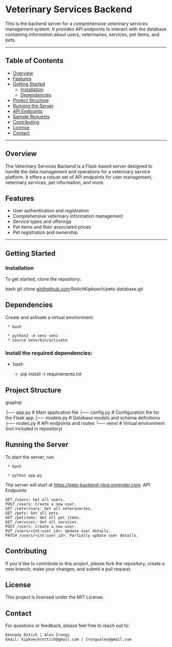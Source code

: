 # Veterinary Services Backend

This is the backend server for a comprehensive veterinary services management system. It provides API endpoints to interact with the database containing information about users, veterinaries, services, pet items, and pets.

---

## Table of Contents

- [Overview](#overview)
- [Features](#features)
- [Getting Started](#getting-started)
  - [Installation](#installation)
  - [Dependencies](#dependencies)
- [Project Structure](#project-structure)
- [Running the Server](#running-the-server)
- [API Endpoints](#api-endpoints)
- [Sample Requests](#sample-requests)
- [Contributing](#contributing)
- [License](#license)
- [Contact](#contact)

---

## Overview

The Veterinary Services Backend is a Flask-based server designed to handle the data management and operations for a veterinary service platform. It offers a robust set of API endpoints for user management, veterinary services, pet information, and more.

## Features

- User authentication and registration
- Comprehensive veterinary information management
- Service types and offerings
- Pet items and their associated prices
- Pet registration and ownership

---

## Getting Started

### Installation

To get started, clone the repository:

 bash
git clone git@github.com:RotichKipkoech/pets-database.git

## Dependencies

Create and activate a virtual environment:

     * bash

     * python3 -m venv venv
     * source venv/bin/activate

### Install the required dependencies:

* bash

     * pip install -r requirements.txt

## Project Structure

graphql

├── app.py                 # Main application file
├── config.py              # Configuration file for the Flask app
├── models.py              # Database models and schema definitions
├── routes.py              # API endpoints and routes
└── venv/                  # Virtual environment (not included in repository)

## Running the Server

To start the server, run:

     * bash

     * python app.py

The server will start at https://pets-backend-nlog.onrender.com.
API Endpoints

    GET /users: Get all users.
    POST /users: Create a new user.
    GET /veterinary: Get all veterinaries.
    GET /pets: Get all pets.
    GET /petitems: Get all pet items.
    GET /services: Get all services.
    POST /users: Create a new user.
    PUT /users/<int:user_id>: Update user details.
    PATCH /users/<int:user_id>: Partially update user details.


## Contributing

If you'd like to contribute to this project, please fork the repository, create a new branch, make your changes, and submit a pull request.

## License

This project is licensed under the MIT License.

## Contact

For questions or feedback, please feel free to reach out to:

    Kennedy Rotich | Alex Irungu
    Email: kipkoechrottich@gmail.com | Irungualex@gmail.com